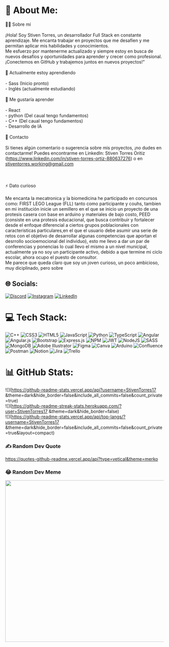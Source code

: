 # 💫 About Me:
👨‍💻 Sobre mí<br><br>¡Hola! Soy Stiven Torres, un desarrollador Full Stack en constante aprendizaje. Me encanta trabajar en proyectos que me desafíen y me permitan aplicar mis habilidades y conocimientos.<br>Me esfuerzo por mantenerme actualizado y siempre estoy en busca de nuevos desafíos y oportunidades para aprender y crecer como profesional. ¡Conectemos en GitHub y trabajemos juntos en nuevos proyectos!"<br><br>🌱 Actualmente estoy aprendiendo<br><br>- Sass   (Inicio pronto)<br>- Inglés (actualmente estudiando)<br><br>🚀 Me gustaría aprender<br><br>- React<br>- python	(Del caual tengo fundamentos)<br>- C++		(Del caual tengo fundamentos)<br>- Desarrollo de IA<br><br>💬 Contacto<br><br>Si tienes algún comentario o sugerencia sobre mis proyectos, ¡no dudes en contactarme! Puedes encontrarme en LinkedIn:  Stiven Torres Oritiz (https://www.linkedin.com/in/stiven-torres-ortiz-880637276) o en stiventorres.working@gmail.com <br><br><br><br>⚡ Dato curioso<br><br>Me encanta la mecatronica y la biomedicina he participado en concursos como: FIRST LEGO League (FLL) tanto como participante y couhs, tambien en mi institución inicie un semillero en el que se inicio un proyecto de una protesis casera con base en arduino y materiales de bajo costo, PEED (consiste en una protesis educacional, que busca contribuir y fortalecer desde el enfoque diferencial a ciertos grupos poblacionales con caracteristicas particulares,en el que el usuario debe asumir una serie de retos con el objetivo de desarrollar algunas competencias que aportan el desrrollo socioemocional del individuo), esto me llevo a dar un par de conferencias y ponencias lo cual llevo el mismo a un nivel municipal, actualmente ya no soy un participante activo, debido a que termine mi ciclo escolar, ahora ocupo el puesto de consultor. <br>Me parece que queda claro que soy un  joven curioso, un poco ambicioso, muy diciplinado, pero sobre


## 🌐 Socials:
[![Discord](https://img.shields.io/badge/Discord-%237289DA.svg?logo=discord&logoColor=white)](https://discord.gg/stiven#8026) [![Instagram](https://img.shields.io/badge/Instagram-%23E4405F.svg?logo=Instagram&logoColor=white)](https://instagram.com/24_stiven) [![LinkedIn](https://img.shields.io/badge/LinkedIn-%230077B5.svg?logo=linkedin&logoColor=white)](https://www.linkedin.com/in/stiven-torres-ortiz-880637276)

# 💻 Tech Stack:
![C++](https://img.shields.io/badge/c++-%2300599C.svg?style=for-the-badge&logo=c%2B%2B&logoColor=white) ![CSS3](https://img.shields.io/badge/css3-%231572B6.svg?style=for-the-badge&logo=css3&logoColor=white) ![HTML5](https://img.shields.io/badge/html5-%23E34F26.svg?style=for-the-badge&logo=html5&logoColor=white) ![JavaScript](https://img.shields.io/badge/javascript-%23323330.svg?style=for-the-badge&logo=javascript&logoColor=%23F7DF1E) ![Python](https://img.shields.io/badge/python-3670A0?style=for-the-badge&logo=python&logoColor=ffdd54) ![TypeScript](https://img.shields.io/badge/typescript-%23007ACC.svg?style=for-the-badge&logo=typescript&logoColor=white) ![Angular](https://img.shields.io/badge/angular-%23DD0031.svg?style=for-the-badge&logo=angular&logoColor=white) ![Angular.js](https://img.shields.io/badge/angular.js-%23E23237.svg?style=for-the-badge&logo=angularjs&logoColor=white) ![Bootstrap](https://img.shields.io/badge/bootstrap-%23563D7C.svg?style=for-the-badge&logo=bootstrap&logoColor=white) ![Express.js](https://img.shields.io/badge/express.js-%23404d59.svg?style=for-the-badge&logo=express&logoColor=%2361DAFB) ![NPM](https://img.shields.io/badge/NPM-%23000000.svg?style=for-the-badge&logo=npm&logoColor=white) ![JWT](https://img.shields.io/badge/JWT-black?style=for-the-badge&logo=JSON%20web%20tokens) ![NodeJS](https://img.shields.io/badge/node.js-6DA55F?style=for-the-badge&logo=node.js&logoColor=white) ![SASS](https://img.shields.io/badge/SASS-hotpink.svg?style=for-the-badge&logo=SASS&logoColor=white) ![MongoDB](https://img.shields.io/badge/MongoDB-%234ea94b.svg?style=for-the-badge&logo=mongodb&logoColor=white) ![Adobe Illustrator](https://img.shields.io/badge/adobeillustrator-%23FF9A00.svg?style=for-the-badge&logo=adobeillustrator&logoColor=white) 	![Figma](https://img.shields.io/badge/figma-%23F24E1E.svg?style=for-the-badge&logo=figma&logoColor=white) ![Canva](https://img.shields.io/badge/Canva-%2300C4CC.svg?style=for-the-badge&logo=Canva&logoColor=white) ![Arduino](https://img.shields.io/badge/-Arduino-00979D?style=for-the-badge&logo=Arduino&logoColor=white) ![Confluence](https://img.shields.io/badge/confluence-%23172BF4.svg?style=for-the-badge&logo=confluence&logoColor=white) ![Postman](https://img.shields.io/badge/Postman-FF6C37?style=for-the-badge&logo=postman&logoColor=white) ![Notion](https://img.shields.io/badge/Notion-%23000000.svg?style=for-the-badge&logo=notion&logoColor=white) ![Jira](https://img.shields.io/badge/jira-%230A0FFF.svg?style=for-the-badge&logo=jira&logoColor=white) ![Trello](https://img.shields.io/badge/Trello-%23026AA7.svg?style=for-the-badge&logo=Trello&logoColor=white)
# 📊 GitHub Stats:
![](https://github-readme-stats.vercel.app/api?username=StivenTorres17 &theme=dark&hide_border=false&include_all_commits=false&count_private=true)<br/>
![](https://github-readme-streak-stats.herokuapp.com/?user=StivenTorres17 &theme=dark&hide_border=false)<br/>
![](https://github-readme-stats.vercel.app/api/top-langs/?username=StivenTorres17 &theme=dark&hide_border=false&include_all_commits=false&count_private=true&layout=compact)

### ✍️ Random Dev Quote
https://quotes-github-readme.vercel.app/api?type=vetical&theme=merko

### 😂 Random Dev Meme
<img src="https://rm.up.railway.app/" width="512px"/>

<!-- Proudly created with GPRM ( https://gprm.itsvg.in ) -->
